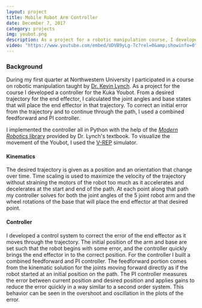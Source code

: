 ```yaml
---
layout: project
title: Mobile Robot Arm Controller
date: December 7, 2017
category: projects
img: youbot.png
description: As a project for a robotic manipulation course, I developed a controller for the Kuka Youbot. From a desired trajectory for the end effector, I calculated the joint angles and base states that will place the end effector in that trajectory. To correct an initial error from the trajectory and to continue through the path, I used a combined feedforward and PI controller.
video: "https://www.youtube.com/embed/UDVB9yLg-7c?rel=0&amp;showinfo=0"
---
```


### Background

During my first quarter at Northwestern University I participated in a course on robotic manipulation taught by [Dr. Kevin Lynch][lynch]. As a project for the course I developed a controller for the Kuka Youbot. From a desired trajectory for the end effector, I calculated the joint angles and base states that will place the end effector in that trajectory. To correct an initial error from the trajectory and to continue through the path, I used a combined feedforward and PI controller.

I implemented the controller all in Python with the help of the [*Modern Robotics* library][lib] provided by Dr. Lynch's textbook. To visualize the movement of the Youbot, I used the [V-REP][vrep] simulator.

#### Kinematics

The desired trajectory is given as a position and an orientation that change over time. Time scaling is used to maximize the velocity of the trajectory without straining the motors of the robot too much as it accelerates and decelerates at the start and end of the path. At each point along that path my controller solves for both the joint angles of the 5 joint robot arm and the wheel rotations of the base that will place the end effector at that desired point.  

#### Controller

I developed a control system to correct the error of the end effector as it moves through the trajectory. The initial position of the arm and base are set such that the robot begins with some error, and the controller quickly brings the end effector in to the correct position. For the controller I built a combined feedforward and PI controller. The feedforward portion comes from the kinematic solution for the joints moving forward directly as if the robot started at an initial position on the path. The PI controller measures the error between current position and desired position and applies gains to reduce the error quickly in a way similar to a second order system. This behavior can be seen in the overshoot and oscillation in the plots of the error.


[lynch]:http://www.mccormick.northwestern.edu/research-faculty/directory/profiles/lynch-kevin.html
[vrep]:http://www.coppeliarobotics.com/
[lib]:https://github.com/NxRLab/ModernRobotics

